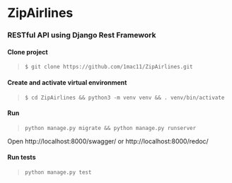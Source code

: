 # ZipAirlines

### RESTful API using Django Rest Framework

#### Clone project
> `$ git clone https://github.com/1mac11/ZipAirlines.git
`


#### Create and activate virtual environment
> `$ cd ZipAirlines && python3 -m venv venv && . venv/bin/activate`


#### Run

> `python manage.py migrate && python manage.py runserver`

Open http://localhost:8000/swagger/ or http://localhost:8000/redoc/


#### Run tests
> `python manage.py test`
